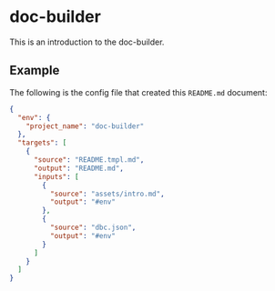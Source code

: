 # doc-builder

This is an introduction to the doc-builder.

## Example

The following is the config file that created this `README.md` document:

```json
{
  "env": {
    "project_name": "doc-builder"
  },
  "targets": [
    {
      "source": "README.tmpl.md",
      "output": "README.md",
      "inputs": [
        {
          "source": "assets/intro.md",
          "output": "#env"
        },
        {
          "source": "dbc.json",
          "output": "#env"
        }
      ]
    }
  ]
}
```
